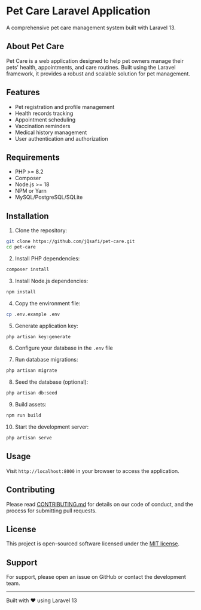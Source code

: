 # Pet Care Laravel Application

A comprehensive pet care management system built with Laravel 13.

## About Pet Care

Pet Care is a web application designed to help pet owners manage their pets' health, appointments, and care routines. Built using the Laravel framework, it provides a robust and scalable solution for pet management.

## Features

- Pet registration and profile management
- Health records tracking
- Appointment scheduling
- Vaccination reminders
- Medical history management
- User authentication and authorization

## Requirements

- PHP >= 8.2
- Composer
- Node.js >= 18
- NPM or Yarn
- MySQL/PostgreSQL/SQLite

## Installation

1. Clone the repository:
```bash
git clone https://github.com/jQsafi/pet-care.git
cd pet-care
```

2. Install PHP dependencies:
```bash
composer install
```

3. Install Node.js dependencies:
```bash
npm install
```

4. Copy the environment file:
```bash
cp .env.example .env
```

5. Generate application key:
```bash
php artisan key:generate
```

6. Configure your database in the `.env` file

7. Run database migrations:
```bash
php artisan migrate
```

8. Seed the database (optional):
```bash
php artisan db:seed
```

9. Build assets:
```bash
npm run build
```

10. Start the development server:
```bash
php artisan serve
```

## Usage

Visit `http://localhost:8000` in your browser to access the application.

## Contributing

Please read [CONTRIBUTING.md](CONTRIBUTING.md) for details on our code of conduct, and the process for submitting pull requests.

## License

This project is open-sourced software licensed under the [MIT license](https://opensource.org/licenses/MIT).

## Support

For support, please open an issue on GitHub or contact the development team.

---

Built with ❤️ using Laravel 13
